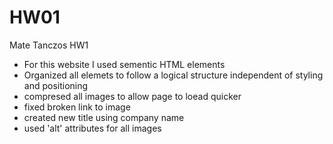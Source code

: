# HW01
Mate Tanczos HW1

- For this website I used sementic HTML elements 
- Organized all elemets to follow a logical structure independent of styling and positioning
- compresed all images to allow page to loead quicker
- fixed broken link to image
- created new title using company name
- used 'alt' attributes for all images

